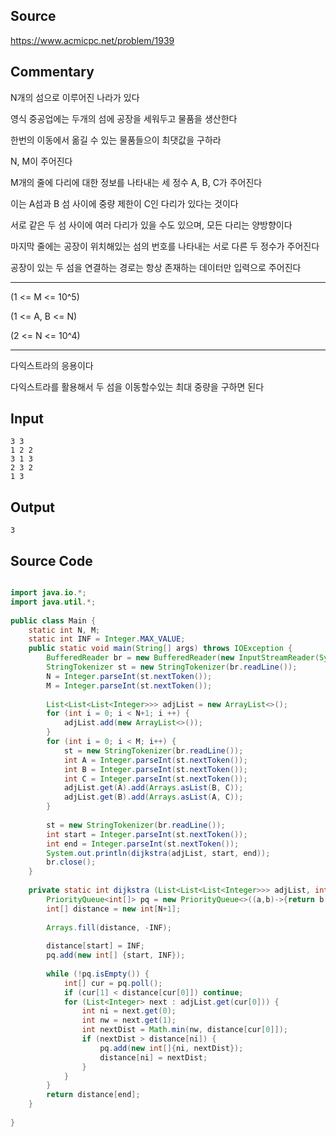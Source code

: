 ## Source

https://www.acmicpc.net/problem/1939  
  
## Commentary

N개의 섬으로 이루어진 나라가 있다  
  
영식 중공업에는 두개의 섬에 공장을 세워두고 물품을 생산한다  
  
한번의 이동에서 옮길 수 있는 물품들으이 최댓값을 구하라  
  
N, M이 주어진다  
  
M개의 줄에 다리에 대한 정보를 나타내는 세 정수 A, B, C가 주어진다  
  
이는 A섬과 B 섬 사이에 중량 제한이 C인 다리가 있다는 것이다  
  
서로 같은 두 섬 사이에 여러 다리가 있을 수도 있으며, 모든 다리는 양방향이다  
  
마지막 줄에는 공장이 위치해있는 섬의 번호를 나타내는 서로 다른 두 정수가 주어진다  
  
공장이 있는 두 섬을 연결하는 경로는 항상 존재하는 데이터만 입력으로 주어진다  
  
---  
  
(1 <= M <= 10^5)  
  
(1 <= A, B <= N)  
  
(2 <= N <= 10^4)  

---

다익스트라의 응용이다

다익스트라를 활용해서 두 섬을 이동할수있는 최대 중량을 구하면 된다  


## Input

```
3 3  
1 2 2  
3 1 3  
2 3 2  
1 3  
```

## Output

```
3
```

## Source Code

```java

import java.io.*;  
import java.util.*;  
  
public class Main {  
    static int N, M;  
    static int INF = Integer.MAX_VALUE;  
    public static void main(String[] args) throws IOException {  
        BufferedReader br = new BufferedReader(new InputStreamReader(System.in));  
        StringTokenizer st = new StringTokenizer(br.readLine());  
        N = Integer.parseInt(st.nextToken());  
        M = Integer.parseInt(st.nextToken());  
  
        List<List<List<Integer>>> adjList = new ArrayList<>();  
        for (int i = 0; i < N+1; i ++) {  
            adjList.add(new ArrayList<>());  
        }  
        for (int i = 0; i < M; i++) {  
            st = new StringTokenizer(br.readLine());  
            int A = Integer.parseInt(st.nextToken());  
            int B = Integer.parseInt(st.nextToken());  
            int C = Integer.parseInt(st.nextToken());  
            adjList.get(A).add(Arrays.asList(B, C));  
            adjList.get(B).add(Arrays.asList(A, C));  
        }  
  
        st = new StringTokenizer(br.readLine());  
        int start = Integer.parseInt(st.nextToken());  
        int end = Integer.parseInt(st.nextToken());  
        System.out.println(dijkstra(adjList, start, end));  
        br.close();  
    }  
  
    private static int dijkstra (List<List<List<Integer>>> adjList, int start, int end) {  
        PriorityQueue<int[]> pq = new PriorityQueue<>((a,b)->{return b[1]-a[1];});  
        int[] distance = new int[N+1];  
  
        Arrays.fill(distance, -INF);  
  
        distance[start] = INF;  
        pq.add(new int[] {start, INF});  
  
        while (!pq.isEmpty()) {  
            int[] cur = pq.poll();  
            if (cur[1] < distance[cur[0]]) continue;  
            for (List<Integer> next : adjList.get(cur[0])) {  
                int ni = next.get(0);  
                int nw = next.get(1);  
                int nextDist = Math.min(nw, distance[cur[0]]);  
                if (nextDist > distance[ni]) {  
                    pq.add(new int[]{ni, nextDist});  
                    distance[ni] = nextDist;  
                }  
            }  
        }  
        return distance[end];  
    }  
  
}  
```
  